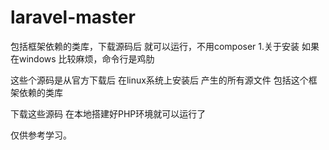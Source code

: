 # laravel-master
包括框架依赖的类库，下载源码后 就可以运行，不用composer
1.关于安装
如果在windows 比较麻烦，命令行是鸡肋

这些个源码是从官方下载后 在linux系统上安装后 产生的所有源文件
包括这个框架依赖的类库

下载这些源码 在本地搭建好PHP环境就可以运行了

仅供参考学习。
